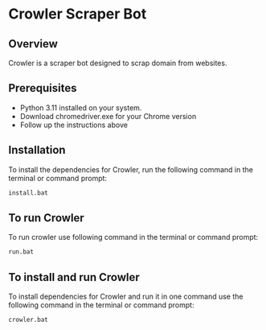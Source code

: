 # Crowler Scraper Bot

## Overview

Crowler is a scraper bot designed to scrap domain from websites.

## Prerequisites

- Python 3.11 installed on your system.
- Download chromedriver.exe for your Chrome version
- Follow up the instructions above

## Installation

To install the dependencies for Crowler, run the following command in the terminal or command prompt:

```bash
install.bat
```

## To run Crowler

To run crowler use following command in the terminal or command prompt:

```bash
run.bat
```

## To install and run Crowler

To install dependencies for Crowler and run it in one command use the following command in the terminal or command prompt:

```bash
crowler.bat
```